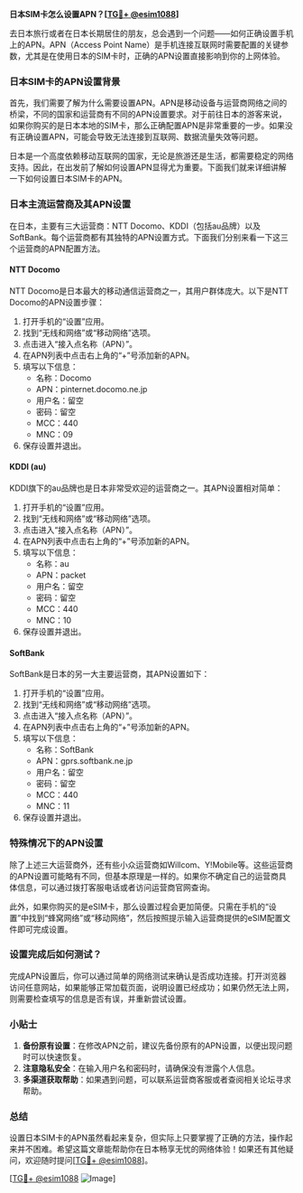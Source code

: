 **日本SIM卡怎么设置APN？[[TG💪+ @esim1088](https://t.me/s/esim1088)]**

去日本旅行或者在日本长期居住的朋友，总会遇到一个问题——如何正确设置手机上的APN。APN（Access Point Name）是手机连接互联网时需要配置的关键参数，尤其是在使用日本的SIM卡时，正确的APN设置直接影响到你的上网体验。

### 日本SIM卡的APN设置背景

首先，我们需要了解为什么需要设置APN。APN是移动设备与运营商网络之间的桥梁，不同的国家和运营商有不同的APN设置要求。对于前往日本的游客来说，如果你购买的是日本本地的SIM卡，那么正确配置APN是非常重要的一步。如果没有正确设置APN，可能会导致无法连接到互联网、数据流量失效等问题。

日本是一个高度依赖移动互联网的国家，无论是旅游还是生活，都需要稳定的网络支持。因此，在出发前了解如何设置APN显得尤为重要。下面我们就来详细讲解一下如何设置日本SIM卡的APN。

### 日本主流运营商及其APN设置

在日本，主要有三大运营商：NTT Docomo、KDDI（包括au品牌）以及SoftBank。每个运营商都有其独特的APN设置方式。下面我们分别来看一下这三个运营商的APN配置方法。

#### NTT Docomo

NTT Docomo是日本最大的移动通信运营商之一，其用户群体庞大。以下是NTT Docomo的APN设置步骤：

1. 打开手机的“设置”应用。
2. 找到“无线和网络”或“移动网络”选项。
3. 点击进入“接入点名称（APN）”。
4. 在APN列表中点击右上角的“+”号添加新的APN。
5. 填写以下信息：
   - 名称：Docomo
   - APN：pinternet.docomo.ne.jp
   - 用户名：留空
   - 密码：留空
   - MCC：440
   - MNC：09
6. 保存设置并退出。

#### KDDI (au)

KDDI旗下的au品牌也是日本非常受欢迎的运营商之一。其APN设置相对简单：

1. 打开手机的“设置”应用。
2. 找到“无线和网络”或“移动网络”选项。
3. 点击进入“接入点名称（APN）”。
4. 在APN列表中点击右上角的“+”号添加新的APN。
5. 填写以下信息：
   - 名称：au
   - APN：packet
   - 用户名：留空
   - 密码：留空
   - MCC：440
   - MNC：10
6. 保存设置并退出。

#### SoftBank

SoftBank是日本的另一大主要运营商，其APN设置如下：

1. 打开手机的“设置”应用。
2. 找到“无线和网络”或“移动网络”选项。
3. 点击进入“接入点名称（APN）”。
4. 在APN列表中点击右上角的“+”号添加新的APN。
5. 填写以下信息：
   - 名称：SoftBank
   - APN：gprs.softbank.ne.jp
   - 用户名：留空
   - 密码：留空
   - MCC：440
   - MNC：11
6. 保存设置并退出。

### 特殊情况下的APN设置

除了上述三大运营商外，还有些小众运营商如Willcom、Y!Mobile等。这些运营商的APN设置可能略有不同，但基本原理是一样的。如果你不确定自己的运营商具体信息，可以通过拨打客服电话或者访问运营商官网查询。

此外，如果你购买的是eSIM卡，那么设置过程会更加简便。只需在手机的“设置”中找到“蜂窝网络”或“移动网络”，然后按照提示输入运营商提供的eSIM配置文件即可完成设置。

### 设置完成后如何测试？

完成APN设置后，你可以通过简单的网络测试来确认是否成功连接。打开浏览器访问任意网站，如果能够正常加载页面，说明设置已经成功；如果仍然无法上网，则需要检查填写的信息是否有误，并重新尝试设置。

### 小贴士

1. **备份原有设置**：在修改APN之前，建议先备份原有的APN设置，以便出现问题时可以快速恢复。
2. **注意隐私安全**：在输入用户名和密码时，请确保没有泄露个人信息。
3. **多渠道获取帮助**：如果遇到问题，可以联系运营商客服或者查阅相关论坛寻求帮助。

### 总结

设置日本SIM卡的APN虽然看起来复杂，但实际上只要掌握了正确的方法，操作起来并不困难。希望这篇文章能帮助你在日本畅享无忧的网络体验！如果还有其他疑问，欢迎随时提问[[TG💪+ @esim1088](https://t.me/s/esim1088)]。

[[TG💪+ @esim1088](https://t.me/s/esim1088) ![Image](https://i.postimg.cc/4NQfJmqS/Snipaste-2025-05-13-00-14-12.png)]